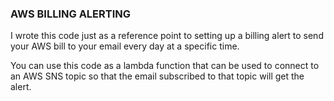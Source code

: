 ### AWS BILLING ALERTING
I wrote this code just as a reference point to setting up a billing alert to send your AWS bill to your email every day at a specific
time.

You can use this code as a lambda function that can be used to connect to an AWS SNS topic so that the email subscribed to that topic
will get the alert.